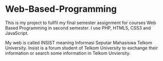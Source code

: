 # Web-Based-Programming
This is my project to fullfil my final semester assignment for courses Web Based Programming in second semester. I use PHP, HTML5, CSS3 and JavaScript.

My web is called INSIST meaning Informasi Seputar Mahasiswa Telkom University. Insist is a forum student of Telkom University to exchange their information or search some information in Telkom Unviersity.
